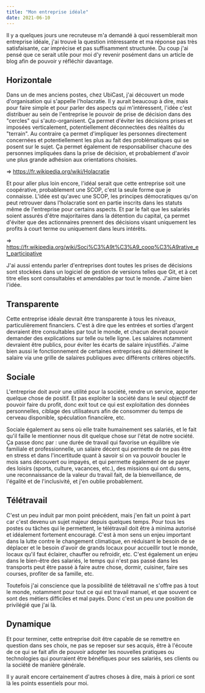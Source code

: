 ```yaml
---
title: "Mon entreprise idéale"
date: 2021-06-10
---
```


Il y a quelques jours une recruteuse m'a demandé à quoi ressemblerait mon entreprise idéale, j'ai trouvé la question intéressante et ma réponse pas très satisfaisante, car imprécise et pas suffisamment structurée. Du coup j'ai pensé que ce serait utile pour moi d'y revenir posément dans un article de blog afin de pouvoir y réfléchir davantage.

## Horizontale

Dans un de mes anciens postes, chez UbiCast, j'ai découvert un mode d'organisation qui s'appelle l'holacratie. Il y aurait beaucoup à dire, mais pour faire simple et pour parler des aspects qui m'intéressent, l'idée c'est distribuer au sein de l'entreprise le pouvoir de prise de décision dans des "cercles" qui s'auto-organisent. Ça permet d'éviter les décisions prises et imposées verticalement, potentiellement déconnectées des réalités du "terrain". Au contraire ça permet d'impliquer les personnes directement concernées et potentiellement les plus au fait des problématiques qui se posent sur le sujet. Ça permet également de responsabiliser chacune des personnes impliquées dans la prise de décision, et probablement d'avoir une plus grande adhésion aux orientations choisies.

=> https://fr.wikipedia.org/wiki/Holacratie

Et pour aller plus loin encore, l'idéal serait que cette entreprise soit une coopérative, probablement une SCOP, c'est la seule forme que je connaisse. L'idée est qu'avec une SCOP, les principes démocratiques qu'on peut retrouver dans l'holacratie sont en partie inscrits dans les statuts même de l'entreprise pour certains aspects. Et par le fait que les salariés soient assurés d'être majoritaires dans la détention du capital, ça permet d'éviter que des actionnaires prennent des décisions visant uniquement les profits à court terme ou uniquement dans leurs intérêts.

=> https://fr.wikipedia.org/wiki/Soci%C3%A9t%C3%A9_coop%C3%A9rative_et_participative

J'ai aussi entendu parler d'entreprises dont toutes les prises de décisions sont stockées dans un logiciel de gestion de versions telles que Git, et à cet titre elles sont consultables et amendables par tout le monde. J'aime bien l'idée.

## Transparente

Cette entreprise idéale devrait être transparente à tous les niveaux, particulièrement financiers. C'est à dire que les entrées et sorties d'argent devraient être consultables par tout le monde, et chacun devrait pouvoir demander des explications sur telle ou telle ligne. Les salaires notamment devraient être publics, pour éviter les écarts de salaire injustifiés. J'aime bien aussi le fonctionnement de certaines entreprises qui déterminent le salaire via une grille de salaires publiques avec différents critères objectifs.

## Sociale

L'entreprise doit avoir une utilité pour la société, rendre un service, apporter quelque chose de positif. Et pas exploiter la société dans le seul objectif de pouvoir faire du profit, donc exit tout ce qui est exploitation des données personnelles, ciblage des utilisateurs afin de consommer du temps de cerveau disponible, spéculation financière, etc.

Sociale également au sens où elle traite humainement ses salariés, et le fait qu'il faille le mentionner nous dit quelque chose sur l'état de notre société. Ça passe donc par : une durée de travail qui favorise un équilibre vie familiale et professionnelle, un salaire décent qui permette de ne pas être en stress et dans l'incertitude quant à savoir si on va pouvoir boucler le mois sans découvert ou impayés, et qui permette également de se payer des loisirs (sports, culture, vacances, etc.), des missions qui ont du sens, une reconnaissance de la valeur du travail fait, de la bienveillance, de l'égalité et de l'inclusivité, et j'en oublie probablement.

## Télétravail

C'est un peu induit par mon point précédent, mais j'en fait un point à part car c'est devenu un sujet majeur depuis quelques temps. Pour tous les postes ou tâches qui le permettent, le télétravail doit être à minima autorisé et idéalement fortement encouragé. C'est à mon sens un enjeu important dans la lutte contre le changement climatique, en réduisant le besoin de se déplacer et le besoin d'avoir de grands locaux pour accueillir tout le monde, locaux qu'il faut éclairer, chauffer ou refroidir, etc. C'est également un enjeu dans le bien-être des salariés, le temps qui n'est pas passé dans les transports peut être passé à faire autre chose, dormir, cuisiner, faire ses courses, profiter de sa famille, etc.

Toutefois j'ai conscience que la possibilité de télétravail ne s'offre pas à tout le monde, notamment pour tout ce qui est travail manuel, et que souvent ce sont des métiers difficiles et mal payés. Donc c'est un peu une position de privilégié que j'ai là.

## Dynamique

Et pour terminer, cette entreprise doit être capable de se remettre en question dans ses choix, ne pas se reposer sur ses acquis, être à l'écoute de ce qui se fait afin de pouvoir adopter les nouvelles pratiques ou technologies qui pourraient être bénéfiques pour ses salariés, ses clients ou la société de manière générale.

Il y aurait encore certainement d'autres choses à dire, mais à priori ce sont là les points essentiels pour moi.

<!--
vim: spell spelllang=fr
-->
